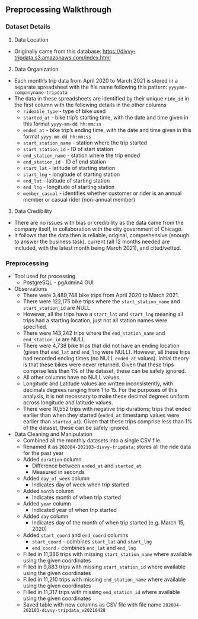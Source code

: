 ## Preprocessing Walkthrough
### Dataset Details
1. Data Location
- Originally came from this database: https://divvy-tripdata.s3.amazonaws.com/index.html
2. Data Organization
- Each month’s trip data from April 2020 to March 2021 is stored in a separate spreadsheet with the file name following this pattern: `yyyymm-companyname-tripdata`
- The data in these spreadsheets are identified by their unique `ride_id` in the first column with the following details in the other columns
  -  `rideable_type` - type of bike used
  -  `started_at` - bike trip’s starting time, with the date and time given in this format `yyyy-mm-dd hh:mm:ss` 
  -  `ended_at` - bike trip’s ending time, with the date and time given in this format `yyyy-mm-dd hh:mm:ss` 
  -  `start_station_name` - station where the trip started
  -  `start_station_id` - ID of start station
  -  `end_station_name` - station where the trip ended
  -  `end_station_id` - ID of end station
  -  `start_lat` - latitude of starting station
  -  `start_lng` - longitude of starting station
  -  `end_lat` - latitude of starting station
  -  `end_lng` - longitude of starting station
  -  `member_casual` - identifies whether customer or rider is an annual member or casual rider (non-annual member)
3. Data Credibility
- There are no issues with bias or credibility as the data came from the company itself, in collaboration with the city government of Chicago.
- It follows that the data then is reliable, original, comprehensive (enough to answer the business task), current (all 12 months needed are included, with the latest month being March 2021), and cited/vetted.

### Preprocessing
- Tool used for processing
  - PostgreSQL - pgAdmin4 GUI
- Observations
  - There were 3,489,748 bike trips from April 2020 to March 2021.
  - There were 122,175 bike trips where the `start_station_name` and `start_station_id` are NULL
  - However, all the trips have a `start_lat` and `start_lng` meaning all trips had a starting location, just not all station names were specified.
  - There were 143,242 trips where the `end_station_name` and `end_station_id` are NULL
  - There were 4,738 bike trips that did not have an ending location (given that `end_lat` and `end_lng` were NULL). However, all these trips had recorded ending times (no NULL `ended_at` values). Initial theory is that these bikes were never returned. Given that these trips comprise less than 1% of the dataset, these can be safely ignored.
  - All other columns have no NULL values.
  - Longitude and Latitude values are written inconsistently, with decimals degrees ranging from 1 to 15. For the purposes of this analysis, it is not necessary to make these decimal degrees uniform across longitude and latitude values.
  - There were 10,552 trips with negative trip durations; trips that ended earlier than when they started (`ended_at` timestamp values were earlier than `started_at`). Given that these trips comprise less than 1% of the dataset, these can be safely ignored.
- Data Cleaning and Manipulation
  - Combined all the monthly datasets into a single CSV file.
  - Renamed it as `202004-202103-divvy-tripdata`; stores all the ride data for the past year
  - Added `duration` column
    - Difference between `ended_at` and `started_at`
    - Measured in seconds
  - Added `day_of_week` column
    - Indicates day of week when trip started
  - Added `month` column
    - Indicates month of when trip started
  - Added `year` column
    - Indicated year of when trip started
  - Added `day` column
    - Indicates day of the month of when trip started (e.g. March 15, 2020)
  - Added `start_coord` and `end_coord` columns
    - `start_coord` - combines `start_lat` and `start_lng`
    - `end_coord` - combines `end_lat` and `end_lng`
  - Filled in 11,386 trips with missing `start_station_name` where available using the given coordinates
  - Filled in 9,883 trips with missing `start_station_id` where available using the given coordinates
  - Filled in 11,210 trips with missing `end_station_name` where available using the given coordinates
  - Filled in 11,317 trips with missing `end_station_id` where available using the given coordinates
  - Saved table with new columns as CSV file with file name `202004-202103-divvy-tripdata_v20210428`
